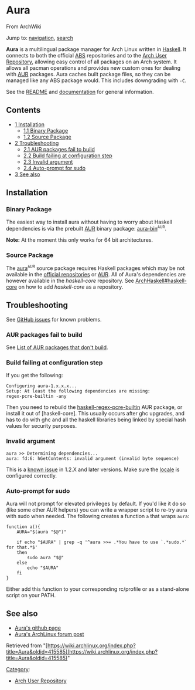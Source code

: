 # Aura

From ArchWiki

Jump to: [navigation](#column-one), [search](#searchInput)

**Aura** is a multilingual package manager for Arch Linux written in [Haskell](https://en.wikipedia.org/wiki/Haskell_(programming_language) "wikipedia:Haskell (programming language)"). It connects to both the official [ABS](/index.php/ABS "ABS") repositories and to the [Arch User Repository](/index.php/Arch_User_Repository "Arch User Repository"), allowing easy control of all packages on an Arch system. It allows all pacman operations and provides new custom ones for dealing with [AUR](/index.php/AUR "AUR") packages. Aura caches built package files, so they can be managed like any ABS package would. This includes downgrading with `-C`.

See the [README](https://github.com/aurapm/aura/blob/master/README.md) and [documentation](https://github.com/aurapm/aura/tree/master/doc) for general information.

## Contents

*   [1 Installation](#Installation)
    *   [1.1 Binary Package](#Binary_Package)
    *   [1.2 Source Package](#Source_Package)
*   [2 Troubleshooting](#Troubleshooting)
    *   [2.1 AUR packages fail to build](#AUR_packages_fail_to_build)
    *   [2.2 Build failing at configuration step](#Build_failing_at_configuration_step)
    *   [2.3 Invalid argument](#Invalid_argument)
    *   [2.4 Auto-prompt for sudo](#Auto-prompt_for_sudo)
*   [3 See also](#See_also)

## Installation

### Binary Package

The easiest way to install aura without having to worry about Haskell dependencies is via the prebuilt [AUR](/index.php/AUR "AUR") binary package: [aura-bin](https://aur.archlinux.org/packages/aura-bin/)<sup><small>AUR</small></sup>.

**Note:** At the moment this only works for 64 bit architectures.

### Source Package

The [aura](https://aur.archlinux.org/packages/aura/)<sup><small>AUR</small></sup> source package requires Haskell packages which may be not available in the [official repositories](/index.php/Official_repositories "Official repositories") or [AUR](/index.php/AUR "AUR"). All of Aura's dependencies are however available in the _haskell-core_ repository. See [ArchHaskell#haskell-core](/index.php/ArchHaskell#haskell-core "ArchHaskell") on how to add _haskell-core_ as a repository.

## Troubleshooting

See [GitHub issues](https://github.com/aurapm/aura/issues) for known problems.

### AUR packages fail to build

See [List of AUR packages that don't build](https://github.com/aurapm/aura/issues/14).

### Build failing at configuration step

If you get the following:

```
Configuring aura-1.x.x.x...
Setup: At least the following dependencies are missing:
regex-pcre-builtin -any
```

Then you need to rebuild the [haskell-regex-pcre-builtin](https://www.archlinux.org/packages/?name=haskell-regex-pcre-builtin) AUR package, or install it out of [haskell-core]. This usually occurs after ghc upgrades, and has to do with ghc and all the haskell libraries being linked by special hash values for security purposes.

### Invalid argument

```
aura >> Determining dependencies...
aura: fd:6: hGetContents: invalid argument (invalid byte sequence)
```

This is a [known issue](https://github.com/aurapm/aura/issues/78) in 1.2.X and later versions. Make sure the [locale](/index.php/Locale "Locale") is configured correctly.

### Auto-prompt for sudo

Aura will not prompt for elevated privileges by default. If you'd like it do so (like some other AUR helpers) you can write a wrapper script to re-try aura with sudo when needed. The following creates a function `a` that wraps `aura`:

```
function a(){
    AURA="$(aura "$@")"

    if echo "$AURA" | grep -q '^aura >>= .*You have to use `.*sudo.*` for that.*$'
    then
        sudo aura "$@"
    else
        echo "$AURA"
    fi
}
```

Either add this function to your corresponding rc/profile or as a stand-alone script on your PATH.

## See also

*   [Aura's github page](https://github.com/fosskers/aura)
*   [Aura's ArchLinux forum post](https://bbs.archlinux.org/viewtopic.php?id=155778)

Retrieved from "[https://wiki.archlinux.org/index.php?title=Aura&oldid=415585](https://wiki.archlinux.org/index.php?title=Aura&oldid=415585)"

[Category](/index.php/Special:Categories "Special:Categories"):

*   [Arch User Repository](/index.php/Category:Arch_User_Repository "Category:Arch User Repository")